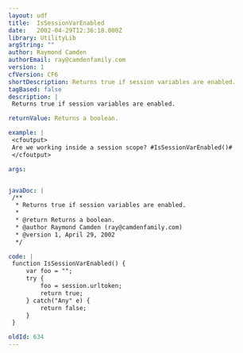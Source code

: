 ```yaml
---
layout: udf
title:  IsSessionVarEnabled
date:   2002-04-29T12:36:18.000Z
library: UtilityLib
argString: ""
author: Raymond Camden
authorEmail: ray@camdenfamily.com
version: 1
cfVersion: CF6
shortDescription: Returns true if session variables are enabled.
tagBased: false
description: |
 Returns true if session variables are enabled.

returnValue: Returns a boolean.

example: |
 <cfoutput>
 Are we working inside a session scope? #IsSessionVarEnabled()#
 </cfoutput>

args:


javaDoc: |
 /**
  * Returns true if session variables are enabled.
  * 
  * @return Returns a boolean. 
  * @author Raymond Camden (ray@camdenfamily.com) 
  * @version 1, April 29, 2002 
  */

code: |
 function IsSessionVarEnabled() {
     var foo = "";
     try {
         foo = session.urltoken;
         return true;
     } catch("Any" e) {
         return false;
     }
 }

oldId: 634
---
```


